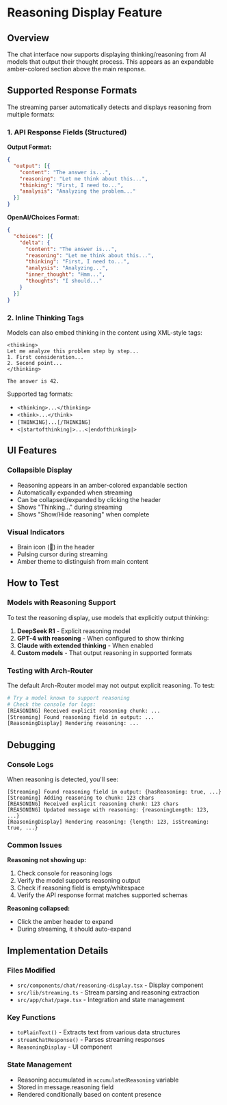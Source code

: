 # Reasoning Display Feature

## Overview

The chat interface now supports displaying thinking/reasoning from AI models that output their thought process. This appears as an expandable amber-colored section above the main response.

## Supported Response Formats

The streaming parser automatically detects and displays reasoning from multiple formats:

### 1. API Response Fields (Structured)

**Output Format:**
```json
{
  "output": [{
    "content": "The answer is...",
    "reasoning": "Let me think about this...",
    "thinking": "First, I need to...",
    "analysis": "Analyzing the problem..."
  }]
}
```

**OpenAI/Choices Format:**
```json
{
  "choices": [{
    "delta": {
      "content": "The answer is...",
      "reasoning": "Let me think about this...",
      "thinking": "First, I need to...",
      "analysis": "Analyzing...",
      "inner_thought": "Hmm...",
      "thoughts": "I should..."
    }
  }]
}
```

### 2. Inline Thinking Tags

Models can also embed thinking in the content using XML-style tags:

```
<thinking>
Let me analyze this problem step by step...
1. First consideration...
2. Second point...
</thinking>

The answer is 42.
```

Supported tag formats:
- `<thinking>...</thinking>`
- `<think>...</think>`
- `[THINKING]...[/THINKING]`
- `<|startofthinking|>...<|endofthinking|>`

## UI Features

### Collapsible Display
- Reasoning appears in an amber-colored expandable section
- Automatically expanded when streaming
- Can be collapsed/expanded by clicking the header
- Shows "Thinking..." during streaming
- Shows "Show/Hide reasoning" when complete

### Visual Indicators
- Brain icon (🧠) in the header
- Pulsing cursor during streaming
- Amber theme to distinguish from main content

## How to Test

### Models with Reasoning Support

To test the reasoning display, use models that explicitly output thinking:

1. **DeepSeek R1** - Explicit reasoning model
2. **GPT-4 with reasoning** - When configured to show thinking
3. **Claude with extended thinking** - When enabled
4. **Custom models** - That output reasoning in supported formats

### Testing with Arch-Router

The default Arch-Router model may not output explicit reasoning. To test:

```bash
# Try a model known to support reasoning
# Check the console for logs:
[REASONING] Received explicit reasoning chunk: ...
[Streaming] Found reasoning field in output: ...
[ReasoningDisplay] Rendering reasoning: ...
```

## Debugging

### Console Logs

When reasoning is detected, you'll see:

```
[Streaming] Found reasoning field in output: {hasReasoning: true, ...}
[Streaming] Adding reasoning to chunk: 123 chars
[REASONING] Received explicit reasoning chunk: 123 chars
[REASONING] Updated message with reasoning: {reasoningLength: 123, ...}
[ReasoningDisplay] Rendering reasoning: {length: 123, isStreaming: true, ...}
```

### Common Issues

**Reasoning not showing up:**
1. Check console for reasoning logs
2. Verify the model supports reasoning output
3. Check if reasoning field is empty/whitespace
4. Verify the API response format matches supported schemas

**Reasoning collapsed:**
- Click the amber header to expand
- During streaming, it should auto-expand

## Implementation Details

### Files Modified
- `src/components/chat/reasoning-display.tsx` - Display component
- `src/lib/streaming.ts` - Stream parsing and reasoning extraction
- `src/app/chat/page.tsx` - Integration and state management

### Key Functions
- `toPlainText()` - Extracts text from various data structures
- `streamChatResponse()` - Parses streaming responses
- `ReasoningDisplay` - UI component

### State Management
- Reasoning accumulated in `accumulatedReasoning` variable
- Stored in message.reasoning field
- Rendered conditionally based on content presence
